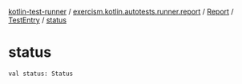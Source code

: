 [kotlin-test-runner](../../../index.md) / [exercism.kotlin.autotests.runner.report](../../index.md) / [Report](../index.md) / [TestEntry](index.md) / [status](./status.md)

# status

`val status: Status`